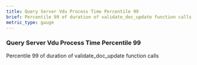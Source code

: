 ```yaml
---
title: Query Server Vdu Process Time Percentile 99
brief: Percentile 99 of duration of validate_doc_update function calls
metric_type: gauge
---
```

### Query Server Vdu Process Time Percentile 99

Percentile 99 of duration of validate_doc_update function calls